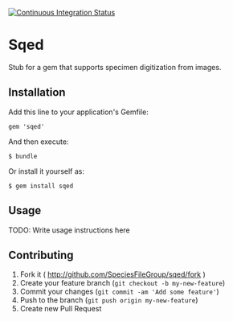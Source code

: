 
[![Continuous Integration Status][1]][2]

# Sqed

Stub for a gem that supports specimen digitization from images.

## Installation

Add this line to your application's Gemfile:

    gem 'sqed'

And then execute:

    $ bundle

Or install it yourself as:

    $ gem install sqed

## Usage

TODO: Write usage instructions here

## Contributing

1. Fork it ( http://github.com/SpeciesFileGroup/sqed/fork )
2. Create your feature branch (`git checkout -b my-new-feature`)
3. Commit your changes (`git commit -am 'Add some feature'`)
4. Push to the branch (`git push origin my-new-feature`)
5. Create new Pull Request

[1]: https://secure.travis-ci.org/SpeciesFileGroup/sqed.png?branch=master
[2]: http://travis-ci.org/SpeciesFileGroup/sqed?branch=master

